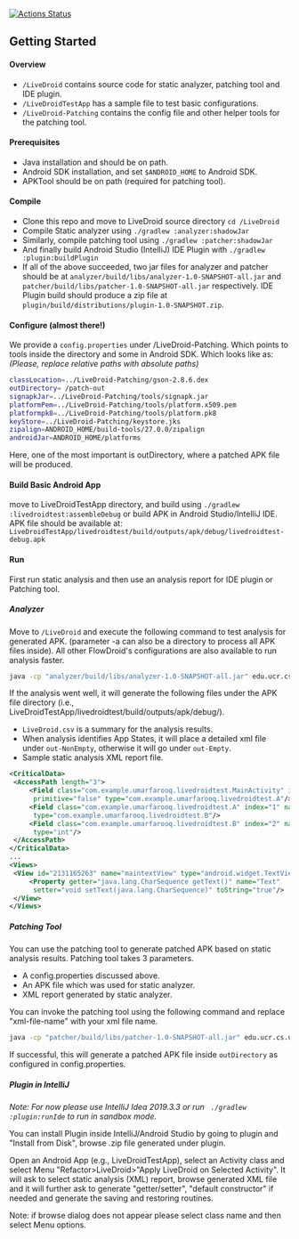 [![Actions Status](https://github.com/ucr-riple/LiveDroid/workflows/Java%20CI%20with%20Gradle/badge.svg?branch=ufarooq)](https://github.com/ucr-riple/LiveDroid/actions)


## Getting Started
#### Overview
- ``/LiveDroid`` contains source code for static analyzer, patching tool and IDE plugin.
- ``/LiveDroidTestApp`` has a sample file to test basic configurations. 
- ``/LiveDroid-Patching`` contains the config file and other helper tools for the patching tool.

#### Prerequisites
- Java installation and should be on path.
- Android SDK installation, and set ``$ANDROID_HOME``  to Android SDK.
- APKTool should be on path (required for patching tool).

#### Compile
- Clone this repo and move to LiveDroid source directory ``cd /LiveDroid``
- Compile Static analyzer using ``./gradlew :analyzer:shadowJar``
- Similarly, compile patching tool using  ``./gradlew :patcher:shadowJar``
- And finally build Android Studio (IntelliJ) IDE Plugin with ``./gradlew :plugin:buildPlugin``
- If all of the above succeeded, two jar files for analyzer and patcher should be at ``analyzer/build/libs/analyzer-1.0-SNAPSHOT-all.jar`` and ``patcher/build/libs/patcher-1.0-SNAPSHOT-all.jar`` respectively. IDE Plugin build should produce a zip file at ``plugin/build/distributions/plugin-1.0-SNAPSHOT.zip``.

#### Configure (almost there!)
We provide a ``config.properties``  under /LiveDroid-Patching.  Which points to tools inside the directory and some in Android SDK. Which looks like as:  *(Please, replace relative paths with absolute paths)*
```bash
classLocation=../LiveDroid-Patching/gson-2.8.6.dex  
outDirectory= /patch-out  
signapkJar=../LiveDroid-Patching/tools/signapk.jar  
platformPem=../LiveDroid-Patching/tools/platform.x509.pem  
platformpk8=../LiveDroid-Patching/tools/platform.pk8  
keyStore=../LiveDroid-Patching/keystore.jks  
zipalign=ANDROID_HOME/build-tools/27.0.0/zipalign  
androidJar=ANDROID_HOME/platforms
```
Here, one of the most important is outDirectory, where a patched APK file will be produced.
#### Build Basic Android App
move to LiveDroidTestApp directory, and build using ``./gradlew :livedroidtest:assembleDebug`` or build APK in Android Studio/IntelliJ IDE.
APK file should be available at: ``LiveDroidTestApp/livedroidtest/build/outputs/apk/debug/livedroidtest-debug.apk ``
#### Run 
First run static analysis and then use an analysis report for IDE plugin or Patching tool.

#####  Analyzer
Move to ``/LiveDroid`` and execute the following command to test analysis for generated APK. (parameter -a can also be a directory to process all APK files inside). All other FlowDroid's configurations are also available to run analysis faster.

```bash
java -cp "analyzer/build/libs/analyzer-1.0-SNAPSHOT-all.jar" edu.ucr.cs.ufarooq.android.MainClass -p $ANDROID_HOME/platforms -a ../LiveDroidTestApp/livedroidtest/build/outputs/apk/debug/livedroidtest-debug.apk -s SourcesAndSinks.txt -ap 5	
```
If the analysis went well, it will generate the following files under the APK file directory (i.e., LiveDroidTestApp/livedroidtest/build/outputs/apk/debug/).

- ``LiveDroid.csv`` is a summary for the analysis results.
- When analysis identifies App States, it will place a detailed xml file under ``out-NonEmpty``, otherwise it will go under ``out-Empty``. 
- Sample static analysis XML report file.

```xml
<CriticalData>  
 <AccessPath length="3">  
	 <Field class="com.example.umarfarooq.livedroidtest.MainActivity" index="0" name="a"  
	  primitive="false" type="com.example.umarfarooq.livedroidtest.A"/>  
	 <Field class="com.example.umarfarooq.livedroidtest.A" index="1" name="b" primitive="false"  
	  type="com.example.umarfarooq.livedroidtest.B"/>  
	 <Field class="com.example.umarfarooq.livedroidtest.B" index="2" name="f" primitive="true"  
	  type="int"/>  
 </AccessPath>
</CriticalData>
...
<Views>  
 <View id="2131165263" name="maintextView" type="android.widget.TextView">  
	 <Property getter="java.lang.CharSequence getText()" name="Text"  
	  setter="void setText(java.lang.CharSequence)" toString="true"/>  
 </View>
</Views>
```

##### Patching Tool
You can use the patching tool to generate patched APK based on static analysis results. Patching tool takes 3 parameters.

- A config.properties discussed above.
- An APK file which was used for static analyzer. 
- XML report generated by static analyzer.

You can invoke the patching tool using the following command and replace "xml-file-name" with your xml file name.

``` bash
java -cp "patcher/build/libs/patcher-1.0-SNAPSHOT-all.jar" edu.ucr.cs.ufarooq.android.patch.Patcher ../LiveDroid-Patching/config.properties ../LiveDroidTestApp/livedroidtest/build/outputs/apk/debug//processed/livedroidtest-debug.apk ../LiveDroidTestApp/livedroidtest/build/outputs/apk/debug/out-NonEmpty/<xml-file-name>
```
If successful, this will generate a patched APK file inside ``outDirectory`` as configured in config.properties.

##### Plugin in IntelliJ
*Note: For now please use IntelliJ Idea 2019.3.3 or run `` ./gradlew :plugin:runIde`` to run in sandbox mode.*

You can install Plugin inside IntelliJ/Android Studio by going to plugin and "Install from Disk", browse .zip file generated under plugin.

Open an Android App (e.g., LiveDroidTestApp), select an Activity class and select Menu "Refactor>LiveDroid>"Apply LiveDroid on Selected Activity". It will ask to select static analysis (XML) report, browse generated XML file and it will further ask to generate "getter/setter", "default constructor" if needed and generate the saving and restoring routines. 

Note: if browse dialog does not appear please select class name and then select Menu options.
